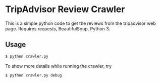 # TripAdvisor Review Crawler
This is a simple python code to get the reviews from the tripadvisor web page. Requires requests, BeautifulSoup, Python 3.

## Usage
```python
$ python crawler.py
```

To show more details while running the crawler, try

```python
$ python crawler.py debug
```
